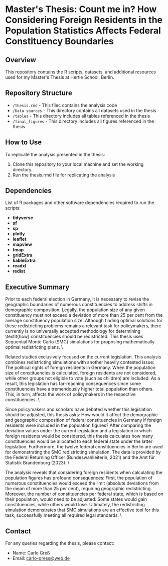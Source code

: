 # Master's Thesis: Count me in? How Considering Foreign Residents in the Population Statistics Affects Federal Constituency Boundaries

## Overview

This repository contains the R scripts, datasets, and additional resources used for my Master's Thesis at Hertie School, Berlin.

## Repository Structure

- `/thesis.rmd` - This filec contains the analysis code
- `/Data sources` - This directory contains all datasets used in the thesis
- `/tables` - This directory includes all tables referenced in the thesis
- `/final_figures` - This directory includes all figures referenced in the thesis

## How to Use

To replicate the analysis presented in the thesis:
1. Clone this repository to your local machine and set the working directory.
2. Run the thesis.rmd file for replicating the analysis

## Dependencies

List of R packages and other software dependencies required to run the scripts:
- **tidyverse**
- **sf**
- **sp**
- **plotly**
- **leaflet**
- **mapview**
- **tmap**
- **gridExtra**
- **kableExtra**
- **readxl**
- **redist**

## Executive Summary

Prior to each federal election in Germany, it is necessary to revise the geographic boundaries of numerous constituencies to address shifts in demographic composition. Legally, the population size of any given constituency must not exceed a deviation of more than 25 per cent from the average constituency population size. Although finding optimal solutions for these redistricting problems remains a relevant task for policymakers, there currently is no universally accepted methodology for determining \textit{how} constituencies should be redistricted. This thesis uses Sequential Monte Carlo (SMC) simulations for proposing mathematically optimal redistricting plans.  \\

Related studies exclusively focused on the current legislation. This analysis combines redistricting simulations with another heavily contested issue: The political rights of foreign residents in Germany. When the population size of constituencies is calculated, foreign residents are not considered, while other groups not eligible to vote (such as children) are included. As a result, this legislation has far-reaching consequences since some constituencies have a tremendously higher total population than others. This, in turn, affects the work of policymakers in the respective constituencies. \\

Since policymakers and scholars have debated whether this legislation should be adjusted, this thesis asks: How would it affect the demographic and geographic composition of federal constituencies in Germany if foreign residents were included in the population figures? After comparing the deviation values under the current legislation and a legislation in which foreign residents would be considered, this thesis calculates how many constituencies would be allocated to each federal state under the latter legislation. Furthermore, the twelve federal constituencies in Berlin are used for demonstrating the SMC redistricting simulation. The data is provided by the Federal Returning Officer (Bundeswahlleiterin, 2021) and the Amt für Statistik Brandenburg (2023). \\

The analysis reveals that considering foreign residents when calculating the population figures has profound consequences: First, the population of numerous constituencies would exceed the limit (absolute deviations from the mean of more than 25 per cent), requiring geographic redistricting. Moreover, the number of constituencies per federal state, which is based on their population, would need to be adjusted: Some states would gain constituencies, while others would lose. Ultimately, the redistricting simulation demonstrates that SMC simulations are an effective tool for this task, successfully meeting all required legal standards. \\


## Contact

For any queries regarding the thesis, please contact:
- Name: Carlo Greß
- Email: carlo-gress@web.de
